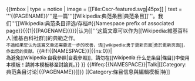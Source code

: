 {{tmbox
| type      = notice
| image     = [[File:Cscr-featured.svg|45px]]
| text      = '''{{PAGENAME}}'''是一篇'''[[Wikipedia:典范条目|典范条目]]'''。我们'''[[Wikipedia:典范条目评选/存档#{{Namespace prefix of associated page}}{{{1|{{PAGENAME}}}}}|认为]]'''这篇文章可以作为[[Wikipedia:維基百科人|维基百科社群]]的典範之作。<br /><span style="font-size:85%;">不過如果您认为这篇文章还需要进一步的改善，请[[wikipedia:勇于更新页面|勇於更新页面]]，作出您的贡献。</span>{{#if:{{NAMESPACE}}|{{ns:0}}|<br/><span class="messagebox" style="padding: 0; font-size: small; color: #000000;">為避免[[Wikipedia:自我參照|自我參照]]，請勿在[[Wikipedia:什么是条目|條目]]中使用本模板！請將本模板移至討論頁。</span>}}
}}
<includeonly>{{#ifeq:{{NAMESPACE}}|Talk|[[Category:典范条目讨论|{{PAGENAME}}]]}}</includeonly><noinclude>
[[Category:條目信息與編輯模板|特]]
</noinclude>